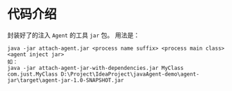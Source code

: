 # 代码介绍

封装好了的注入 `Agent` 的工具 `jar` 包。
用法是：

```
java -jar attach-agent.jar <process name suffix> <process main class> <agent inject jar>
如：
java -jar attach-agent-jar-with-dependencies.jar MyClass com.just.MyClass D:\Project\IdeaProject\javaAgent-demo\agent-jar\target\agent-jar-1.0-SNAPSHOT.jar
```
